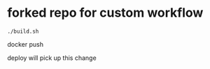 # forked repo for custom workflow

`./build.sh`

docker push <image created> 

deploy will pick up this change
